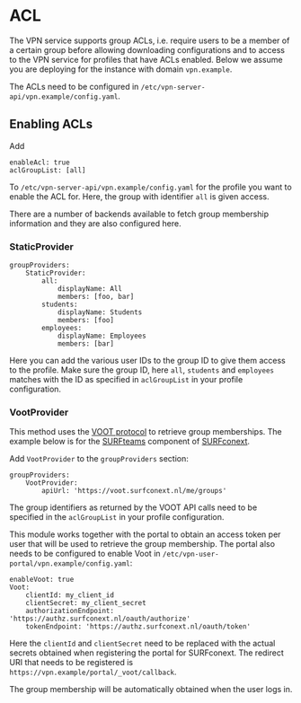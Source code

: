 # ACL

The VPN service supports group ACLs, i.e. require users to be a member of a 
certain group before allowing downloading configurations and to access to the 
VPN service for profiles that have ACLs enabled. Below we assume you are 
deploying for the instance with domain `vpn.example`.

The ACLs need to be configured in `/etc/vpn-server-api/vpn.example/config.yaml`.

## Enabling ACLs

Add

    enableAcl: true
    aclGroupList: [all]

To `/etc/vpn-server-api/vpn.example/config.yaml` for the profile you want to 
enable the ACL for. Here, the group with identifier `all` is given access.

There are a number of backends available to fetch group membership 
information and they are also configured here.

### StaticProvider

    groupProviders:
        StaticProvider:
            all:
                displayName: All
                members: [foo, bar]
            students:
                displayName: Students
                members: [foo]
            employees:
                displayName: Employees
                members: [bar]

Here you can add the various user IDs to the group ID to give them access to
the profile. Make sure the group ID, here `all`, `students` and `employees` 
matches with the ID as specified in `aclGroupList` in your profile 
configuration.

### VootProvider

This method uses the [VOOT protocol](http://openvoot.org/) to retrieve group 
memberships. The example below is for the 
[SURFteams](https://teams.surfconext.nl) component of 
[SURFconext](https://www.surf.nl/en/services-and-products/surfconext/index.html).

Add `VootProvider` to the `groupProviders` section:

    groupProviders:
        VootProvider:
            apiUrl: 'https://voot.surfconext.nl/me/groups'

The group identifiers as returned by the VOOT API calls need to be specified
in the `aclGroupList` in your profile configuration.

This module works together with the portal to obtain an access token per user
that will be used to retrieve the group membership. The portal also needs to
be configured to enable Voot in `/etc/vpn-user-portal/vpn.example/config.yaml`: 

    enableVoot: true
    Voot:
        clientId: my_client_id
        clientSecret: my_client_secret
        authorizationEndpoint: 'https://authz.surfconext.nl/oauth/authorize'
        tokenEndpoint: 'https://authz.surfconext.nl/oauth/token'

Here the `clientId` and `clientSecret` need to be replaced with the actual 
secrets obtained when registering the portal for SURFconext. The redirect URI 
that needs to be registered is 
`https://vpn.example/portal/_voot/callback`.

The group membership will be automatically obtained when the user logs in.
